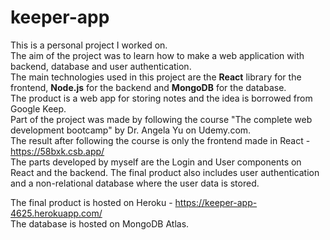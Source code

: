 # keeper-app

This is a personal project I worked on.  
The aim of the project was to learn how to make a web application with backend, database and user authentication.  
The main technologies used in this project are the **React** library for the frontend, **Node.js** for the backend and **MongoDB** for the database.  
The product is a web app for storing notes and the idea is borrowed from Google Keep.  
Part of the project was made by following the course "The complete web development bootcamp" by Dr. Angela Yu on Udemy.com.  
The result after following the course is only the frontend made in React - https://58bxk.csb.app/  
The parts developed by myself are the Login and User components on React and the backend. The final product also includes user authentication and a non-relational database where the user data is stored. 

The final product is hosted on Heroku - https://keeper-app-4625.herokuapp.com/  
The database is hosted on MongoDB Atlas. 
